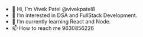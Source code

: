 - 👋 Hi, I’m Vivek Patel @vivekpatel8
- 👀 I’m interested in DSA and FullStack Development.
- 🌱 I’m currently learning React and Node.
- 📫 How to reach me 9630856226

<!---
vivekpatel8/vivekpatel8 is a ✨ special ✨ repository because its `README.md` (this file) appears on your GitHub profile.
You can click the Preview link to take a look at your changes.
--->
